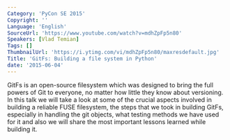 ```yaml
---
Category: 'PyCon SE 2015'
Copyright: ''
Language: 'English'
SourceUrl: 'https://www.youtube.com/watch?v=mdhZpFp5n80'
Speakers: [Vlad Temian]
Tags: []
ThumbnailUrl: 'https://i.ytimg.com/vi/mdhZpFp5n80/maxresdefault.jpg'
Title: 'GitFs: Building a file system in Python'
date: '2015-06-04'
---
```

GitFs is an open-source filesystem which was designed to bring the full powers of Git to everyone, no matter how little they know about versioning. In this talk we will take a look at some of the crucial aspects involved in building a reliable FUSE filesystem, the steps that we took in building GitFs, especially in handling the git objects, what testing methods we have used for it and also we will share the most important lessons learned while building it.
